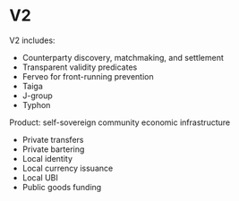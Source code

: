 # V2

V2 includes:
- Counterparty discovery, matchmaking, and settlement
- Transparent validity predicates
- Ferveo for front-running prevention
- Taiga
- J-group
- Typhon

Product: self-sovereign community economic infrastructure
- Private transfers
- Private bartering
- Local identity
- Local currency issuance
- Local UBI
- Public goods funding
